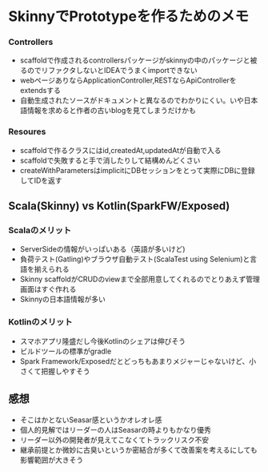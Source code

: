 # SkinnyでPrototypeを作るためのメモ

### Controllers
* scaffoldで作成されるcontrollersパッケージがskinnyの中のパッケージと被るのでリファクタしないとIDEAでうまくimportできない
* webページありならApplicationController,RESTならApiControllerをextendsする
* 自動生成されたソースがドキュメントと異なるのでわかりにくい。いや日本語情報を求めると作者の古いblogを見てしまうだけかも

### Resoures

* scaffoldで作るクラスにはid,createdAt,updatedAtが自動で入る
* scaffoldで失敗すると手で消したりして結構めんどくさい
* createWithParametersはimplicitにDBセッションをとって実際にDBに登録してIDを返す



## Scala(Skinny) vs Kotlin(SparkFW/Exposed)

### Scalaのメリット
* ServerSideの情報がいっぱいある（英語が多いけど)　
* 負荷テスト(Gatling)やブラウザ自動テスト(ScalaTest using Selenium)と言語を揃えられる
* Skinny scaffoldがCRUDのviewまで全部用意してくれるのでとりあえず管理画面はすぐ作れる
* Skinnyの日本語情報が多い

### Kotlinのメリット
* スマホアプリ隆盛だし今後Kotlinのシェアは伸びそう
* ビルドツールの標準がgradle
* Spark Framework/Exposedだとどっちもあまりメジャーじゃないけど、小さくて把握しやすそう

## 感想

* そこはかとないSeasar感というかオレオレ感
* 個人的見解ではリーダーの人はSeasarの時よりもかなり優秀
* リーダー以外の開発者が見えてこなくてトラックリスク不安
* 継承前提とか微妙に古臭いというか密結合が多くて改善案を考えるにしても影響範囲が大きそう
